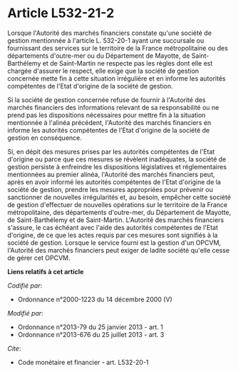 # Article L532-21-2

Lorsque l'Autorité des marchés financiers constate qu'une société de gestion mentionnée à l'article L. 532-20-1 ayant une
succursale ou fournissant des services sur le territoire de la France métropolitaine ou des départements d'outre-mer ou du
Département de Mayotte, de Saint-Barthélemy et de Saint-Martin ne respecte pas les règles dont elle est chargée d'assurer le
respect, elle exige que la société de gestion concernée mette fin à cette situation irrégulière et en informe les autorités
compétentes de l'Etat d'origine de la société de gestion. 

Si la société de gestion concernée refuse de fournir à l'Autorité des marchés financiers des informations relevant de sa
responsabilité ou ne prend pas les dispositions nécessaires pour mettre fin à la situation mentionnée à l'alinéa précédent,
l'Autorité des marchés financiers en informe les autorités compétentes de l'Etat d'origine de la société de gestion en
conséquence. 

Si, en dépit des mesures prises par les autorités compétentes de l'Etat d'origine ou parce que ces mesures se révèlent
inadéquates, la société de gestion persiste à enfreindre les dispositions législatives et réglementaires mentionnées au
premier alinéa, l'Autorité des marchés financiers peut, après en avoir informé les autorités compétentes de l'Etat d'origine
de la société de gestion, prendre les mesures appropriées pour prévenir ou sanctionner de nouvelles irrégularités et, au
besoin, empêcher cette société de gestion d'effectuer de nouvelles opérations sur le territoire de la France métropolitaine,
des départements d'outre-mer, du Département de Mayotte, de Saint-Barthélemy et de Saint-Martin. L'Autorité des marchés
financiers s'assure, le cas échéant avec l'aide des autorités compétentes de l'Etat d'origine, de ce que les actes requis par
ces mesures sont signifiés à la société de gestion. Lorsque le service fourni est la gestion d'un OPCVM, l'Autorité des
marchés financiers peut exiger de ladite société qu'elle cesse de gérer cet OPCVM.

**Liens relatifs à cet article**

_Codifié par_:

  - Ordonnance n°2000-1223 du 14 décembre 2000 (V)

_Modifié par_:

  - Ordonnance n°2013-79 du 25 janvier 2013 - art. 1
  - Ordonnance n°2013-676 du 25 juillet 2013 - art. 3

_Cite_:

  - Code monétaire et financier - art. L532-20-1

